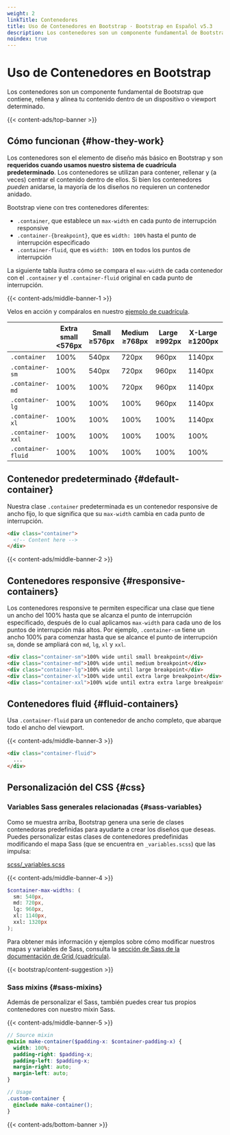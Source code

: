 ```yaml
---
weight: 2
linkTitle: Contenedores
title: Uso de Contenedores en Bootstrap · Bootstrap en Español v5.3
description: Los contenedores son un componente fundamental de Bootstrap que contiene, rellena y alinea tu contenido dentro de un dispositivo o viewport determinado.
noindex: true
---
```


# Uso de Contenedores en Bootstrap

Los contenedores son un componente fundamental de Bootstrap que contiene, rellena y alinea tu contenido dentro de un dispositivo o viewport determinado.

{{< content-ads/top-banner >}}

Cómo funcionan {#how-they-work}
--------------------------------

Los contenedores son el elemento de diseño más básico en Bootstrap y son **requeridos cuando usamos nuestro sistema de cuadrícula predeterminado**. Los contenedores se utilizan para contener, rellenar y (a veces) centrar el contenido dentro de ellos. Si bien los contenedores _pueden_ anidarse, la mayoría de los diseños no requieren un contenedor anidado.

Bootstrap viene con tres contenedores diferentes:

* `.container`, que establece un `max-width` en cada punto de interrupción responsive
* `.container-{breakpoint}`, que es `width: 100%` hasta el punto de interrupción especificado
* `.container-fluid`, que es `width: 100%` en todos los puntos de interrupción

La siguiente tabla ilustra cómo se compara el `max-width` de cada contenedor con el `.container` y el `.container-fluid` original en cada punto de interrupción.

{{< content-ads/middle-banner-1 >}}

Velos en acción y compáralos en nuestro [ejemplo de cuadrícula](https://getbootstrap.com/docs/5.3/examples/grid/#containers).

|                    | Extra small<br />\<576px | Small<br />≥576px | Medium<br />≥768px | Large<br />≥992px | X-Large<br />≥1200px | XX-Large<br />≥1400px |
| ------------------ | ------------------------ | ----------------- | ------------------ | ----------------- | -------------------- | --------------------- |
| `.container`       | 100%                     | 540px             | 720px              | 960px             | 1140px               | 1320px                |
| `.container-sm`    | 100%                     | 540px             | 720px              | 960px             | 1140px               | 1320px                |
| `.container-md`    | 100%                     | 100%              | 720px              | 960px             | 1140px               | 1320px                |
| `.container-lg`    | 100%                     | 100%              | 100%               | 960px             | 1140px               | 1320px                |
| `.container-xl`    | 100%                     | 100%              | 100%               | 100%              | 1140px               | 1320px                |
| `.container-xxl`   | 100%                     | 100%              | 100%               | 100%              | 100%                 | 1320px                |
| `.container-fluid` | 100%                     | 100%              | 100%               | 100%              | 100%                 | 100%                  |

Contenedor predeterminado {#default-container}
-----------------------------------------------

Nuestra clase `.container` predeterminada es un contenedor responsive de ancho fijo, lo que significa que su `max-width` cambia en cada punto de interrupción.

```html {filename="HTML"}
<div class="container">
  <!-- Content here -->
</div>
```

{{< content-ads/middle-banner-2 >}}

Contenedores responsive {#responsive-containers}
-------------------------------------------------

Los contenedores responsive te permiten especificar una clase que tiene un ancho del 100% hasta que se alcanza el punto de interrupción especificado, después de lo cual aplicamos `max-width` para cada uno de los puntos de interrupción más altos. Por ejemplo, `.container-sm` tiene un ancho 100% para comenzar hasta que se alcance el punto de interrupción `sm`, donde se ampliará con `md`, `lg`, `xl` y `xxl`.

```html {filename="HTML"}
<div class="container-sm">100% wide until small breakpoint</div>
<div class="container-md">100% wide until medium breakpoint</div>
<div class="container-lg">100% wide until large breakpoint</div>
<div class="container-xl">100% wide until extra large breakpoint</div>
<div class="container-xxl">100% wide until extra extra large breakpoint</div>
```

Contenedores fluid {#fluid-containers}
---------------------------------------

Usa `.container-fluid` para un contenedor de ancho completo, que abarque todo el ancho del viewport.

{{< content-ads/middle-banner-3 >}}

```html {filename="HTML"}
<div class="container-fluid">
  ...
</div>
```

Personalización del CSS {#css}
-----------

### Variables Sass generales relacionadas {#sass-variables}

Como se muestra arriba, Bootstrap genera una serie de clases contenedoras predefinidas para ayudarte a crear los diseños que deseas. Puedes personalizar estas clases de contenedores predefinidas modificando el mapa Sass (que se encuentra en `_variables.scss`) que las impulsa:

[scss/_variables.scss](https://github.com/twbs/bootstrap/blob/v5.3.2/scss/_variables.scss)

{{< content-ads/middle-banner-4 >}}

```scss {filename="scss/_variables.scss"}
$container-max-widths: (
  sm: 540px,
  md: 720px,
  lg: 960px,
  xl: 1140px,
  xxl: 1320px
);
```

Para obtener más información y ejemplos sobre cómo modificar nuestros mapas y variables de Sass, consulta la [sección de Sass de la documentación de Grid (cuadrícula)](/bootstrap/5.3/layout/grid/#css).

{{< bootstrap/content-suggestion >}}

### Sass mixins {#sass-mixins}

Además de personalizar el Sass, también puedes crear tus propios contenedores con nuestro mixin Sass.

{{< content-ads/middle-banner-5 >}}

```scss {filename="SCSS"}
// Source mixin
@mixin make-container($padding-x: $container-padding-x) {
  width: 100%;
  padding-right: $padding-x;
  padding-left: $padding-x;
  margin-right: auto;
  margin-left: auto;
}

// Usage
.custom-container {
  @include make-container();
}
```

{{< content-ads/bottom-banner >}}
